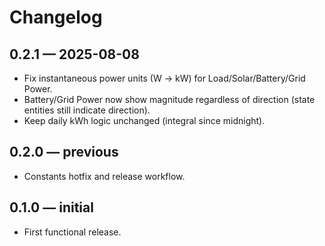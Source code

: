 # Changelog

## 0.2.1 — 2025-08-08
- Fix instantaneous power units (W → kW) for Load/Solar/Battery/Grid Power.
- Battery/Grid Power now show magnitude regardless of direction (state entities still indicate direction).
- Keep daily kWh logic unchanged (integral since midnight).

## 0.2.0 — previous
- Constants hotfix and release workflow.

## 0.1.0 — initial
- First functional release.

